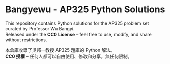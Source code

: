 # Bangyewu - AP325 Python Solutions

This repository contains Python solutions for the AP325 problem set curated by Professor Wu Bangyi.  
Released under the **CC0 License** – feel free to use, modify, and share without restrictions.  

本倉庫收錄了吳邦一教授 AP325 題庫的 Python 解法。  
**CC0 授權** – 任何人都可以自由使用、修改和分享，無任何限制。
